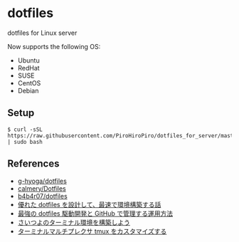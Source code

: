 # dotfiles

dotfiles for Linux server

Now supports the following OS:
- Ubuntu
- RedHat
- SUSE
- CentOS
- Debian

## Setup

```shell
$ curl -sSL https://raw.githubusercontent.com/PiroHiroPiro/dotfiles_for_server/master/install.sh | sudo bash
```

## References
- [g-hyoga/dotfiles](https://github.com/g-hyoga/dotfiles)
- [calmery/Dotfiles](https://github.com/calmery/Dotfiles)
- [b4b4r07/dotfiles](https://github.com/b4b4r07/dotfiles)
- [優れた dotfiles を設計して、最速で環境構築する話](https://qiita.com/b4b4r07/items/24872cdcbec964ce2178)
- [最強の dotfiles 駆動開発と GitHub で管理する運用方法](https://qiita.com/b4b4r07/items/b70178e021bef12cd4a2)
- [さいつよのターミナル環境を構築しよう](https://qiita.com/b4b4r07/items/09815eda8ef72e0b472e)
- [ターミナルマルチプレクサ tmux をカスタマイズする](https://qiita.com/b4b4r07/items/01359e8a3066d1c37edc)
